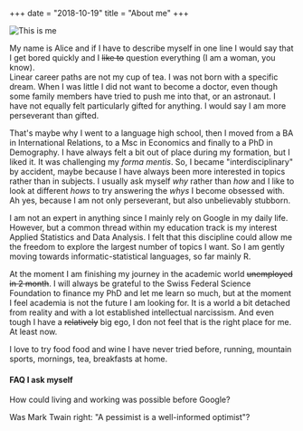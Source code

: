 +++
date = "2018-10-19"
title = "About me"
+++

![This is me][1]

My name is Alice and if I have to describe myself in one line I would say that I get bored quickly and I ~~like to~~ question everything (I am a woman, you know).   
Linear career paths are not my cup of tea. I was not born with a specific dream. When I was little I did not want to become a doctor, even though some family members have tried to push me into that, or an astronaut. I have not equally felt particularly gifted for anything. I would say I am more perseverant than gifted.  

That's maybe why I went to a language high school, then I moved from a BA in International Relations, to a Msc in Economics and finally to a PhD in Demography. I have always felt a bit out of place during my formation, but I liked it. It was challenging my *forma mentis*. So, I became "interdisciplinary" by accident, maybe because I have always been more interested in topics rather than in subjects. I usually ask myself *why* rather than *how* and I like to look at different *hows* to try answering the *whys* I become obsessed with. Ah yes, because I am not only perseverant, but also unbelievably stubborn.  

I am  not an expert in anything since I mainly rely on Google in my daily life. However, but a common thread within my education track is my interest Applied Statistics and Data Analysis. I felt that this discipline could allow me the freedom to explore the largest number of topics I want. So I am gently moving towards informatic-statistical languages, so far mainly R.  

At the moment I am finishing my journey in the academic world ~~unemployed in 2 month~~. I will always be grateful to the Swiss Federal Science Foundation to finance my PhD and let me learn so much, but at the moment I feel academia is not the future I am looking for. It is a world a bit detached from reality and with a lot established intellectual narcissism. And even tough I have a ~~relatively~~ big ego, I don not feel that is the right place for me. At least now.  

I love to try food food and wine I have never tried before, running, mountain sports, mornings, tea, breakfasts at home.


#### FAQ I ask myself

How could living and working was possible before Google?  

Was Mark Twain right: "A pessimist is a well-informed optimist"?



[1]: /home/alice/Documents/WebSite/alicemilivinti/content/images/IMGP8529.JPG
